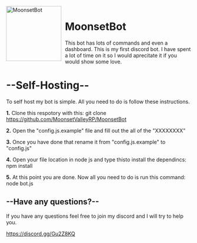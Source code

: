 <img width="150" height="150" align="left" style="float: left; margin: 0 10px 0 0;" alt="MoonsetBot" src="https://cdn.discordapp.com/attachments/757047494478659673/783370025074950184/moonsetbot.png">  

# MoonsetBot

This bot has lots of commands and even a dashboard.
This is my first discord bot. I have spent a lot of time on it so I would aprecitate it if you would show some love.

# --Self-Hosting--
To self host my bot is simple. All you need to do is follow these instructions.


**1.** Clone  this respotory with this: git clone https://github.com/MoonsetValleyRP/MoonsetBot

**2.** Open the "config.js.example" file and fill out the all of the "XXXXXXXX"

**3.** Once you have done that rename it from "config.js.example" to "config.js"

**4.** Open your file location in node js and type thisto install the dependincs: npm install

**5.** At this point you are done. Now all you need to do is run this command: node bot.js


## **--Have any questions?--**

If you have any questions feel free to join my discord and I will try to help you.

https://discord.gg/Gu2Z8KQ
